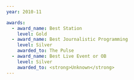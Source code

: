 ```yaml
---
year: 2010-11

awards:
  - award_name: Best Station
    level: Gold
  - award_name: Best Journalistic Programming
    level: Silver
    awarded_to: The Pulse
  - award_name: Best Live Event or OB
    level: Silver
    awarded_to: <strong>Unknown</strong>
---
```

